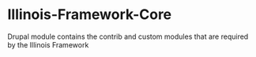 # Illinois-Framework-Core
Drupal module contains the contrib and custom modules that are required by the Illinois Framework
